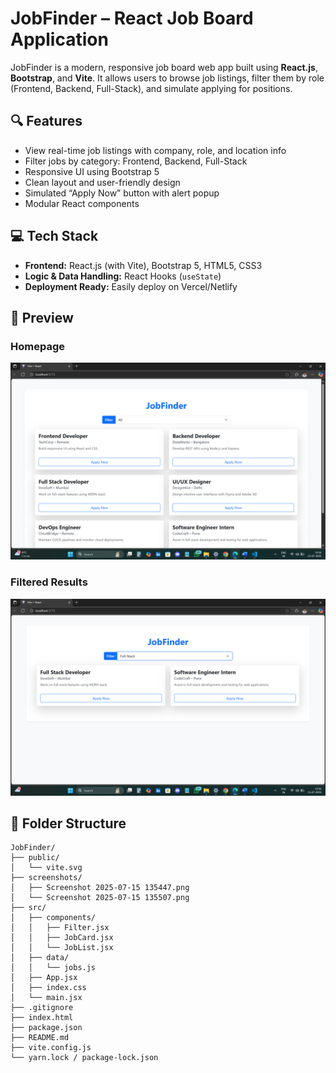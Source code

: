 # JobFinder – React Job Board Application

JobFinder is a modern, responsive job board web app built using **React.js**, **Bootstrap**, and **Vite**. It allows users to browse job listings, filter them by role (Frontend, Backend, Full-Stack), and simulate applying for positions.

## 🔍 Features

- View real-time job listings with company, role, and location info
- Filter jobs by category: Frontend, Backend, Full-Stack
- Responsive UI using Bootstrap 5
- Clean layout and user-friendly design
- Simulated “Apply Now” button with alert popup
- Modular React components

## 💻 Tech Stack

- **Frontend:** React.js (with Vite), Bootstrap 5, HTML5, CSS3
- **Logic & Data Handling:** React Hooks (`useState`)
- **Deployment Ready:** Easily deploy on Vercel/Netlify

## 📸 Preview

### Homepage
<img src="https://github.com/21aansh06/JobFinder/blob/main/public/screenshots/Screenshot%202025-07-15%20135447.png?raw=true" alt="JobFinder Preview 1" width="600"/>

### Filtered Results
<img src="https://github.com/21aansh06/JobFinder/blob/main/public/screenshots/Screenshot%202025-07-15%20135507.png?raw=true" alt="filtered" width="600"/>


## 🧩 Folder Structure

```
JobFinder/
├── public/
│   └── vite.svg
├── screenshots/
│   ├── Screenshot 2025-07-15 135447.png
│   └── Screenshot 2025-07-15 135507.png
├── src/
│   ├── components/
│   │   ├── Filter.jsx
│   │   ├── JobCard.jsx
│   │   └── JobList.jsx
│   ├── data/
│   │   └── jobs.js
│   ├── App.jsx
│   ├── index.css
│   └── main.jsx
├── .gitignore
├── index.html
├── package.json
├── README.md
├── vite.config.js
└── yarn.lock / package-lock.json

```
